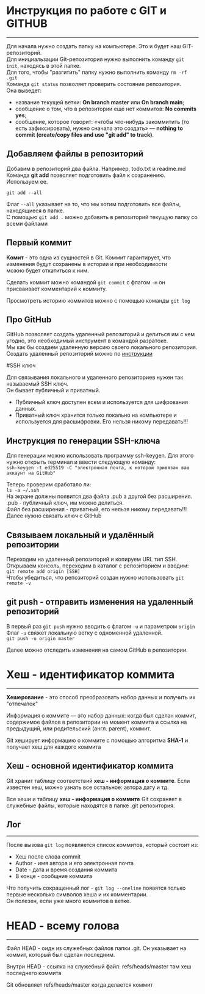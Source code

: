 # Инструкция по работе с GIT и GITHUB  

---  
Для начала нужно создать папку на компьютере. Это и будет наш GIT-репозиторий.  
Для инициальзации Git-репозитория нужно выполнить команду ```git init```, находясь в этой папке.  
Для того, чтобы "разгитить" папку нужно выполнить команду ```rm -rf .git```  
Команда ```git status``` позволяет проверить состояние репозитория.  
Она выведет:  
* название текущей ветки: **On branch master** или **On branch main**;
* сообщение о том, что в репозитории еще нет коммитов: **No commits yes**;
* сообщение, которое говорит: «чтобы что-нибудь закоммитить (то есть зафиксировать), нужно сначала это создать» — **nothing to commit (create/copy files and use "git add" to track)**.  

## Добавляем файлы в репозиторий  

Добавим в репозиторий два файла. Например, todo.txt и readme.md  
Команда **git add** позволяет подготовить файл к созранению. Используем ее.  
```
git add --all
```  
Флаг ```--all``` указывает на то, что мы хотим подготовить все файлы, находящиеся в папке.  
С помощью ```git add .``` можно добавить в репозиторий текущую папку со всеми файлами  


## Первый коммит  
**Комит** - это одна из сущностей в Git. Коммит гарантирует, что изменения будут сохранены в истории и при необходимости  
можно будет откатиться к ним.  

Сделать коммит можно командой ```git commit``` с флагом ```-m``` он присваивает комментарий к коммиту.  


Просмотреть историю коммитов можно с помощью команды ```git log```  

## Про GitHub  

GitHub позволяет создать удаленный репозиторий и делиться им с кем угодно, это необходимый инструмент в командой разратоке.  
Мы как бы создаем удаленную версию своего локального репозитория.  
Создать удаленный репозиторий можно по [инструкции](https://docs.github.com/ru/repositories/creating-and-managing-repositories/creating-a-new-repository)  


#SSH ключ  

Для связывания локального и удаленного репозиториев нужен так называемый SSH ключ.  
Он бывает публичный и приватный.
* Публичный ключ доступен всем и используется для шифрования данных.
* Приватный ключ хранится только локально на компьютере и используется для расшифровки. Его нельзя никому передавать!!!  

## Инструкция по генерации SSH-ключа  

Для генерации можно использовать программу ssh-keygen. Для этого нужно открыть терминал и ввести следующую команду:  
```ssh-keygen -t ed25519 -C "электронная почта, к которой привязан ваш аккаунт на GitHub"```  

Теперь проверим сработало ли:  
```ls -a ~/.ssh```  
На экране должны появится два файла .pub а другой без расширения.  
.pub - публичный ключ, им можно делиться.  
Файл без расширения - приватный, его нельзя никому передавать!!!  
Далее нужно связать ключ с GitHub  

## Связываем локальный и удалённый репозитории  

Переходим на удаленный репозиторий и копируем URL тип SSH.  
Открываем консоль, переходим в каталог с репозиторием и вводим:  
```git remote add origin [SSH]```  
Чтобы убедиться, что репозиторий создан нужно использовать ```git remote -v```  

## git push - отправить изменения на удаленный репозиторий   

В первый раз ```git push``` нужно вводить с флагом ```-u``` и параметром ```origin```  
Флаг ```-u``` свяжет локальную ветку с одноменной удаленной.  
```git push -u origin master```  

Далее можно отследить изменения на самом GitHub в репозитории.  

# Хеш - идентификатор коммита  
---  

**Хешерование** - это способ преобразовать набор данных и получить их "отпечаток"  

Информация о коммите — это набор данных: когда был сделан коммит, содержимое файлов в репозитории на момент коммита и ссылка на предыдущий, или родительский (англ. parent), коммит.  

Git хеширует информацию о коммите с помощью алгоритма **SHA-1** и получает хеш для каждого коммита  

## Хеш - основной идентификатор коммита  

Git хранит таблицу соответствий **хеш - информация о коммите**. Если известен хеш, можно узнать все остальное: автора дату и тд.  

Все хеши и таблицу **хеш - информация о коммите** Git сохраняет в служебные файлы, которые находятся в папке .git репозитория.  

## Лог  
---  

После вызова ```git log``` появляется список коммитов, который состоит из:  
* Хеш после слова commit 
* Author - имя автора и его электронная почта  
* Date - дата и время создания коммита
* В конце - сообщние коммита  

Что получить сокращенный лог - ```git log --oneline``` появятся только первые несколько символов хеша и их комментарии.  
Он полезен, если уже много коммитов в ветке.  

# HEAD - всему голова  
---  
Файл HEAD - оидн из служебных файлов папки .git. Он указывает на коммит, который был сделан последним.  

Внутри HEAD - ссылка на служебный файл: refs/heads/master там хеш последнего коммита  

Git обновляет refs/heads/master когда делается коммит  


